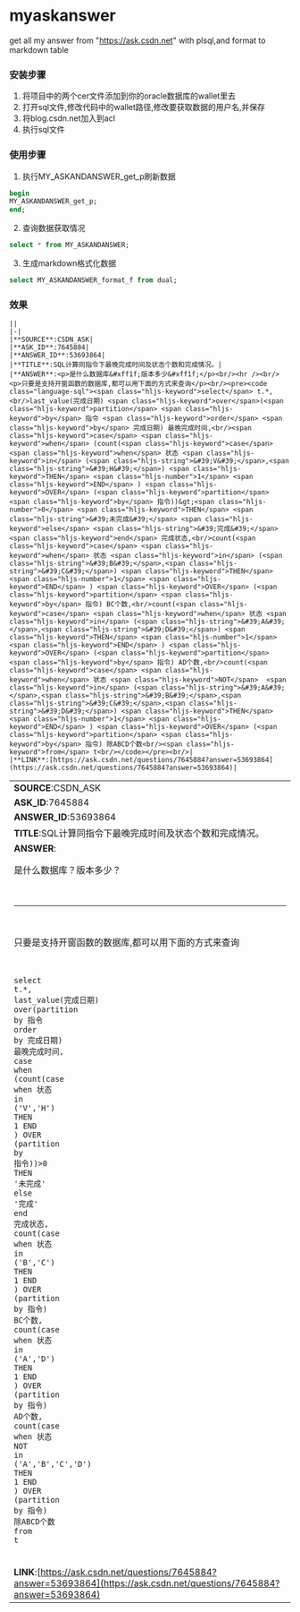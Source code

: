 # myaskanswer
get all my answer from "https://ask.csdn.net" with plsql,and format to markdown table

### 安装步骤  
1. 将项目中的两个cer文件添加到你的oracle数据库的wallet里去
2. 打开sql文件,修改代码中的wallet路径,修改要获取数据的用户名,并保存
3. 将blog.csdn.net加入到acl
4. 执行sql文件

### 使用步骤
1. 执行MY_ASKANDANSWER_get_p刷新数据
```sql
begin  
MY_ASKANDANSWER_get_p;
end;
```

2. 查询数据获取情况
```sql
select * from MY_ASKANDANSWER;
```

3. 生成markdown格式化数据
```sql
select MY_ASKANDANSWER_format_f from dual;
```

### 效果
```
||
|-|
|**SOURCE**:CSDN_ASK|
|**ASK_ID**:7645884|
|**ANSWER_ID**:53693864|
|**TITLE**:SQL计算同指令下最晚完成时间及状态个数和完成情况。|
|**ANSWER**:<p>是什么数据库&#xff1f;版本多少&#xff1f;</p><br/><hr /><br/><p>只要是支持开窗函数的数据库,都可以用下面的方式来查询</p><br/><pre><code class="language-sql"><span class="hljs-keyword">select</span> t.*,<br/>last_value(完成日期) <span class="hljs-keyword">over</span>(<span class="hljs-keyword">partition</span> <span class="hljs-keyword">by</span> 指令 <span class="hljs-keyword">order</span> <span class="hljs-keyword">by</span> 完成日期) 最晚完成时间,<br/><span class="hljs-keyword">case</span> <span class="hljs-keyword">when</span> (count(<span class="hljs-keyword">case</span> <span class="hljs-keyword">when</span> 状态 <span class="hljs-keyword">in</span> (<span class="hljs-string">&#39;V&#39;</span>,<span class="hljs-string">&#39;H&#39;</span>) <span class="hljs-keyword">THEN</span> <span class="hljs-number">1</span> <span class="hljs-keyword">END</span> ) <span class="hljs-keyword">OVER</span> (<span class="hljs-keyword">partition</span> <span class="hljs-keyword">by</span> 指令))&gt;<span class="hljs-number">0</span> <span class="hljs-keyword">THEN</span> <span class="hljs-string">&#39;未完成&#39;</span> <span class="hljs-keyword">else</span> <span class="hljs-string">&#39;完成&#39;</span> <span class="hljs-keyword">end</span> 完成状态,<br/>count(<span class="hljs-keyword">case</span> <span class="hljs-keyword">when</span> 状态 <span class="hljs-keyword">in</span> (<span class="hljs-string">&#39;B&#39;</span>,<span class="hljs-string">&#39;C&#39;</span>) <span class="hljs-keyword">THEN</span> <span class="hljs-number">1</span> <span class="hljs-keyword">END</span> ) <span class="hljs-keyword">OVER</span> (<span class="hljs-keyword">partition</span> <span class="hljs-keyword">by</span> 指令) BC个数,<br/>count(<span class="hljs-keyword">case</span> <span class="hljs-keyword">when</span> 状态 <span class="hljs-keyword">in</span> (<span class="hljs-string">&#39;A&#39;</span>,<span class="hljs-string">&#39;D&#39;</span>) <span class="hljs-keyword">THEN</span> <span class="hljs-number">1</span> <span class="hljs-keyword">END</span> ) <span class="hljs-keyword">OVER</span> (<span class="hljs-keyword">partition</span> <span class="hljs-keyword">by</span> 指令) AD个数,<br/>count(<span class="hljs-keyword">case</span> <span class="hljs-keyword">when</span> 状态 <span class="hljs-keyword">NOT</span>  <span class="hljs-keyword">in</span> (<span class="hljs-string">&#39;A&#39;</span>,<span class="hljs-string">&#39;B&#39;</span>,<span class="hljs-string">&#39;C&#39;</span>,<span class="hljs-string">&#39;D&#39;</span>) <span class="hljs-keyword">THEN</span> <span class="hljs-number">1</span> <span class="hljs-keyword">END</span> ) <span class="hljs-keyword">OVER</span> (<span class="hljs-keyword">partition</span> <span class="hljs-keyword">by</span> 指令) 除ABCD个数<br/><span class="hljs-keyword">from</span> t<br/></code></pre><br/>|
|**LINK**:[https://ask.csdn.net/questions/7645884?answer=53693864](https://ask.csdn.net/questions/7645884?answer=53693864)|
```
||
|-|
|**SOURCE**:CSDN_ASK|
|**ASK_ID**:7645884|
|**ANSWER_ID**:53693864|
|**TITLE**:SQL计算同指令下最晚完成时间及状态个数和完成情况。|
|**ANSWER**:<p>是什么数据库&#xff1f;版本多少&#xff1f;</p><br/><hr /><br/><p>只要是支持开窗函数的数据库,都可以用下面的方式来查询</p><br/><pre><code class="language-sql"><span class="hljs-keyword">select</span> t.*,<br/>last_value(完成日期) <span class="hljs-keyword">over</span>(<span class="hljs-keyword">partition</span> <span class="hljs-keyword">by</span> 指令 <span class="hljs-keyword">order</span> <span class="hljs-keyword">by</span> 完成日期) 最晚完成时间,<br/><span class="hljs-keyword">case</span> <span class="hljs-keyword">when</span> (count(<span class="hljs-keyword">case</span> <span class="hljs-keyword">when</span> 状态 <span class="hljs-keyword">in</span> (<span class="hljs-string">&#39;V&#39;</span>,<span class="hljs-string">&#39;H&#39;</span>) <span class="hljs-keyword">THEN</span> <span class="hljs-number">1</span> <span class="hljs-keyword">END</span> ) <span class="hljs-keyword">OVER</span> (<span class="hljs-keyword">partition</span> <span class="hljs-keyword">by</span> 指令))&gt;<span class="hljs-number">0</span> <span class="hljs-keyword">THEN</span> <span class="hljs-string">&#39;未完成&#39;</span> <span class="hljs-keyword">else</span> <span class="hljs-string">&#39;完成&#39;</span> <span class="hljs-keyword">end</span> 完成状态,<br/>count(<span class="hljs-keyword">case</span> <span class="hljs-keyword">when</span> 状态 <span class="hljs-keyword">in</span> (<span class="hljs-string">&#39;B&#39;</span>,<span class="hljs-string">&#39;C&#39;</span>) <span class="hljs-keyword">THEN</span> <span class="hljs-number">1</span> <span class="hljs-keyword">END</span> ) <span class="hljs-keyword">OVER</span> (<span class="hljs-keyword">partition</span> <span class="hljs-keyword">by</span> 指令) BC个数,<br/>count(<span class="hljs-keyword">case</span> <span class="hljs-keyword">when</span> 状态 <span class="hljs-keyword">in</span> (<span class="hljs-string">&#39;A&#39;</span>,<span class="hljs-string">&#39;D&#39;</span>) <span class="hljs-keyword">THEN</span> <span class="hljs-number">1</span> <span class="hljs-keyword">END</span> ) <span class="hljs-keyword">OVER</span> (<span class="hljs-keyword">partition</span> <span class="hljs-keyword">by</span> 指令) AD个数,<br/>count(<span class="hljs-keyword">case</span> <span class="hljs-keyword">when</span> 状态 <span class="hljs-keyword">NOT</span>  <span class="hljs-keyword">in</span> (<span class="hljs-string">&#39;A&#39;</span>,<span class="hljs-string">&#39;B&#39;</span>,<span class="hljs-string">&#39;C&#39;</span>,<span class="hljs-string">&#39;D&#39;</span>) <span class="hljs-keyword">THEN</span> <span class="hljs-number">1</span> <span class="hljs-keyword">END</span> ) <span class="hljs-keyword">OVER</span> (<span class="hljs-keyword">partition</span> <span class="hljs-keyword">by</span> 指令) 除ABCD个数<br/><span class="hljs-keyword">from</span> t<br/></code></pre><br/>|
|**LINK**:[https://ask.csdn.net/questions/7645884?answer=53693864](https://ask.csdn.net/questions/7645884?answer=53693864)|

